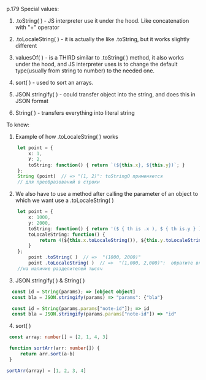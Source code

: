 p.179
Special values:
1. .toString( ) - JS interpreter use it under the hood. Like concatenation with "+" operator

2. .toLocaleString( ) - it is actually the like .toString, but it works slightly different

3. valuesOf( ) - is a THIRD similar to .toString( ) method, it also works under the hood, and JS interpreter uses is to change the default type(usually from string to number) to the needed one.

4. sort( ) - used to sort an arrays. 

5. JSON.stringify( ) - could transfer object into the string, and does this in JSON format 

6. String( ) - transfers everything into literal string 

To know: 
1. Example of how .toLocaleString( ) works  

```ts
	let point = {
		х: 1,
		У: 2,
		toString: function() { return `(${this.x}, ${this.y})`; }
	};
	String (point)  // => "(1, 2)": toStringO применяется
	// для преобразований в строки
```

2. We also have to use a method after calling the parameter of an object to which we want use a .toLocaleString( )
```ts
	let point = {
		x: 1000,
		y: 2000,
		toString: function() { return '($ { th is .x ), $ { th is.y } )'; },
		toLocaleString: function() {
			return 4(${this.x.toLocaleString()), ${this.y.toLocaleString()})
		}
	};
		point .toString( )  // =>  "(1000, 2000)"
		point .toLocaleString( )  // =>  "(1,000, 2,000)":  обратите внимание
	//на наличие разделителей тысяч
```

3. JSON.stringify( ) & String( )
```ts
  const id = String(params); => [object object]
  const bla = JSON.stringify(params) => "params": {"bla"}

  const id = String(params.params["note-id"]); => id 
  const bla = JSON.stringify(params.params["note-id"]) => "id" 
```

4. sort( )
```ts
 const array: number[] = [2, 1, 4, 3]

 function sortArr(arr: number[]) {
	 return arr.sort(a-b)
 }

sortArr(array) = [1, 2, 3, 4]
```